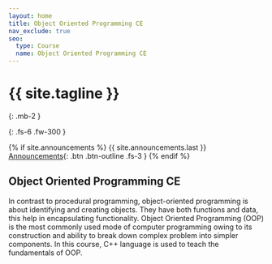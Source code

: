 ```yaml
---
layout: home
title: Object Oriented Programming CE
nav_exclude: true
seo:
  type: Course
  name: Object Oriented Programming CE
---
```


# {{ site.tagline }}
{: .mb-2 }

[//]: # ({{ site.description }})
{: .fs-6 .fw-300 }

{% if site.announcements %}
{{ site.announcements.last }}
[Announcements](announcements.md){: .btn .btn-outline .fs-3 }
{% endif %}

## Object Oriented Programming CE

In contrast to procedural programming, object-oriented programming is about identifying and creating objects. They have both functions and data, this help in encapsulating functionality.
Object Oriented Programming (OOP) is the most commonly used mode of computer programming owing to its construction and ability to break down complex problem into simpler components. In this course, C++ language is used to teach the fundamentals of OOP.
